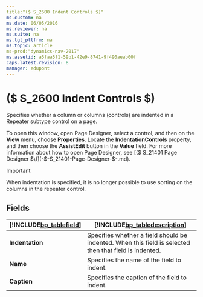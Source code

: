 ```yaml
---
title:"($ S_2600 Indent Controls $)"
ms.custom: na
ms.date: 06/05/2016
ms.reviewer: na
ms.suite: na
ms.tgt_pltfrm: na
ms.topic: article
ms-prod:"dynamics-nav-2017"
ms.assetid: a5faa5f1-59b1-42e9-8741-9f490aeab00f
caps.latest.revision: 8
manager: edupont
---
```

# ($ S_2600 Indent Controls $)
Specifies whether a column or columns \(controls\) are indented in a Repeater subtype control on a page.  
  
 To open this window, open Page Designer, select a control, and then on the **View** menu, choose **Properties**. Locate the **IndentationControls** property, and then choose the **AssistEdit** button in the **Value** field. For more information about how to open Page Designer, see [\($ S\_21401 Page Designer $\)](-$-S_21401-Page-Designer-$-.md).  
  
> [!IMPORTANT]  
>  When indentation is specified, it is no longer possible to use sorting on the columns in the repeater control.  
  
## Fields  
  
|[!INCLUDE[bp_tablefield](includes/bp_tablefield_md.md)]|[!INCLUDE[bp_tabledescription](includes/bp_tabledescription_md.md)]|  
|---------------------------------|---------------------------------------|  
|**Indentation**|Specifies whether a field should be indented. When this field is selected then that field is indented.|  
|**Name**|Specifies the name of the field to indent.|  
|**Caption**|Specifies the caption of the field to indent.|